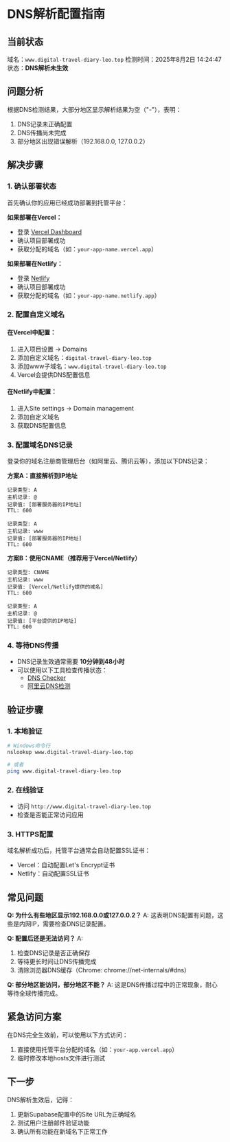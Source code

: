 # DNS解析配置指南

## 当前状态
域名：`www.digital-travel-diary-leo.top`
检测时间：2025年8月2日 14:24:47
状态：**DNS解析未生效**

## 问题分析
根据DNS检测结果，大部分地区显示解析结果为空（"-"），表明：
1. DNS记录未正确配置
2. DNS传播尚未完成
3. 部分地区出现错误解析（192.168.0.0, 127.0.0.2）

## 解决步骤

### 1. 确认部署状态
首先确认你的应用已经成功部署到托管平台：

**如果部署在Vercel：**
- 登录 [Vercel Dashboard](https://vercel.com/dashboard)
- 确认项目部署成功
- 获取分配的域名（如：`your-app-name.vercel.app`）

**如果部署在Netlify：**
- 登录 [Netlify](https://app.netlify.com/)
- 确认项目部署成功
- 获取分配的域名（如：`your-app-name.netlify.app`）

### 2. 配置自定义域名

#### 在Vercel中配置：
1. 进入项目设置 → Domains
2. 添加自定义域名：`digital-travel-diary-leo.top`
3. 添加www子域名：`www.digital-travel-diary-leo.top`
4. Vercel会提供DNS配置信息

#### 在Netlify中配置：
1. 进入Site settings → Domain management
2. 添加自定义域名
3. 获取DNS配置信息

### 3. 配置域名DNS记录

登录你的域名注册商管理后台（如阿里云、腾讯云等），添加以下DNS记录：

**方案A：直接解析到IP地址**
```
记录类型: A
主机记录: @
记录值: [部署服务器的IP地址]
TTL: 600

记录类型: A
主机记录: www
记录值: [部署服务器的IP地址]
TTL: 600
```

**方案B：使用CNAME（推荐用于Vercel/Netlify）**
```
记录类型: CNAME
主机记录: www
记录值: [Vercel/Netlify提供的域名]
TTL: 600

记录类型: A
主机记录: @
记录值: [平台提供的IP地址]
TTL: 600
```

### 4. 等待DNS传播
- DNS记录生效通常需要 **10分钟到48小时**
- 可以使用以下工具检查传播状态：
  - [DNS Checker](https://dnschecker.org/)
  - [阿里云DNS检测](https://boce.aliyun.com/detect/dns)

## 验证步骤

### 1. 本地验证
```bash
# Windows命令行
nslookup www.digital-travel-diary-leo.top

# 或者
ping www.digital-travel-diary-leo.top
```

### 2. 在线验证
- 访问 `http://www.digital-travel-diary-leo.top`
- 检查是否能正常访问应用

### 3. HTTPS配置
域名解析成功后，托管平台通常会自动配置SSL证书：
- Vercel：自动配置Let's Encrypt证书
- Netlify：自动配置SSL证书

## 常见问题

**Q: 为什么有些地区显示192.168.0.0或127.0.0.2？**
A: 这表明DNS配置有问题，这些是内网IP，需要检查DNS记录配置。

**Q: 配置后还是无法访问？**
A: 
1. 检查DNS记录是否正确保存
2. 等待更长时间让DNS传播完成
3. 清除浏览器DNS缓存（Chrome: chrome://net-internals/#dns）

**Q: 部分地区能访问，部分地区不能？**
A: 这是DNS传播过程中的正常现象，耐心等待全球传播完成。

## 紧急访问方案

在DNS完全生效前，可以使用以下方式访问：
1. 直接使用托管平台分配的域名（如：`your-app.vercel.app`）
2. 临时修改本地hosts文件进行测试

## 下一步
DNS解析生效后，记得：
1. 更新Supabase配置中的Site URL为正确域名
2. 测试用户注册邮件验证功能
3. 确认所有功能在新域名下正常工作
